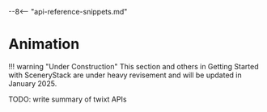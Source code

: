 --8<-- "api-reference-snippets.md"

<link rel="stylesheet" href="/css/examples.css">

# Animation

!!! warning "Under Construction"
    This section and others in Getting Started with SceneryStack are under heavy revisement
    and will be updated in January 2025.

TODO: write summary of twixt APIs
